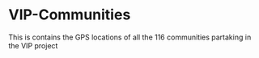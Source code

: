 # VIP-Communities
This is contains the GPS locations of all the 116 communities partaking in the VIP project
